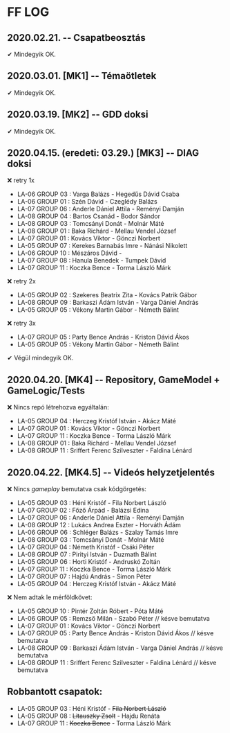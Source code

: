 # FF LOG

## 2020.02.21. -- Csapatbeosztás
✔ Mindegyik OK.

## 2020.03.01. [MK1] -- Témaötletek
✔ Mindegyik OK.

## 2020.03.19. [MK2] -- GDD doksi
✔ Mindegyik OK.

## 2020.04.15. (eredeti: 03.29.) [MK3] -- DIAG doksi
❌ retry 1x
- LA-06 GROUP 03 : Varga Balázs - Hegedűs Dávid Csaba
- LA-06 GROUP 01 : Szén Dávid - Czeglédy Balázs
- LA-07 GROUP 06 : Anderle Dániel Attila - Reményi Damján
- LA-08 GROUP 04 : Bartos Csanád - Bodor Sándor
- LA-08 GROUP 03 : Tomcsányi Donát - Molnár Máté
- LA-08 GROUP 01 : Baka Richárd - Mellau Vendel József
- LA-07 GROUP 01 : Kovács Viktor - Gönczi Norbert
- LA-05 GROUP 07 : Kerekes Barnabás Imre - Nánási Nikolett
- LA-06 GROUP 10 : Mészáros Dávid -
- LA-07 GROUP 08 : Hanula Benedek - Tumpek Dávid
- LA-07 GROUP 11 : Koczka Bence - Torma László Márk

❌ retry 2x
- LA-05 GROUP 02 : Szekeres Beatrix Zita - Kovács Patrik Gábor
- LA-08 GROUP 09 : Barkaszi Ádám István - Varga Dániel András
- LA-05 GROUP 05 : Vékony Martin Gábor - Németh Bálint

❌ retry 3x
- LA-07 GROUP 05 : Party Bence András - Kriston Dávid Ákos
- LA-05 GROUP 05 : Vékony Martin Gábor - Németh Bálint

✔ Végül mindegyik OK.

## 2020.04.20. [MK4] -- Repository, GameModel + GameLogic/Tests
❌ Nincs repó létrehozva egyáltalán:
- LA-05 GROUP 04 :  Herczeg Kristóf István - Akácz Máté
- LA-07 GROUP 01 :  Kovács Viktor - Gönczi Norbert
- LA-07 GROUP 11 :  Koczka Bence - Torma László Márk
- LA-08 GROUP 01 :  Baka Richárd - Mellau Vendel József
- LA-08 GROUP 11 :  Sriffert Ferenc Szilveszter - Faldina Lénárd

## 2020.04.22. [MK4.5] -- Videós helyzetjelentés
❌ Nincs *gameplay* bemutatva csak kódgörgetés:
- LA-05 GROUP 03 :  Héni Kristóf - Fila Norbert László
- LA-07 GROUP 02 :  Főző Árpád - Balázsi Edina
- LA-07 GROUP 06 :  Anderle Dániel Attila - Reményi Damján
- LA-08 GROUP 12 :  Lukács Andrea Eszter - Horváth Ádám
- LA-06 GROUP 06 :  Schléger Balázs - Szalay Tamás Imre
- LA-08 GROUP 03 :  Tomcsányi Donát - Molnár Máté
- LA-07 GROUP 04 :  Németh Kristóf - Csáki Péter
- LA-08 GROUP 07 :  Pirityi István - Duzmath Bálint
- LA-05 GROUP 06 :  Horti Kristóf - Andruskó Zoltán
- LA-07 GROUP 11 :  Koczka Bence - Torma László Márk
- LA-07 GROUP 07 :  Hajdú András - Simon Péter
- LA-05 GROUP 04 :  Herczeg Kristóf István - Akácz Máté

❌ Nem adtak le mérföldkövet:
- LA-05 GROUP 10 :  Pintér Zoltán Róbert - Póta Máté
- LA-06 GROUP 05 :  Remzső Milán - Szabó Péter // késve bemutatva
- LA-07 GROUP 01 :  Kovács Viktor - Gönczi Norbert
- LA-07 GROUP 05 :  Party Bence András - Kriston Dávid Ákos // késve bemutatva
- LA-08 GROUP 09 :  Barkaszi Ádám István - Varga Dániel András // késve bemutatva
- LA-08 GROUP 11 :  Sriffert Ferenc Szilveszter - Faldina Lénárd // késve bemutatva

## Robbantott csapatok:
- LA-05 GROUP 03 :  Héni Kristóf - ~~Fila Norbert László~~
- LA-05 GROUP 08 :  ~~Litauszky Zsolt~~ - Hajdu Renáta
- LA-07 GROUP 11 :  ~~Koczka Bence~~ - Torma László Márk